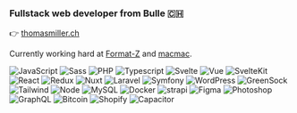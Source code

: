 ### Fullstack web developer from Bulle 🇨🇭

👉 [thomasmiller.ch](https://thomasmiller.ch)

Currently working hard at [Format-Z](https://www.format-z.ch/) and [macmac](https://macmac.ch/).

<!-- Badges here: https://github.com/Envoy-VC/awesome-badges -->
![JavaScript](https://img.shields.io/badge/JavaScript-323330?style=for-the-badge&logo=javascript&logoColor=F7DF1E)
![Sass](https://img.shields.io/badge/Sass-CC6699?style=for-the-badge&logo=sass&logoColor=white)
![PHP](https://img.shields.io/badge/PHP-777BB4?style=for-the-badge&logo=php&logoColor=white)
![Typescript](https://img.shields.io/badge/TypeScript-007ACC?style=for-the-badge&logo=typescript&logoColor=white)
![Svelte](https://img.shields.io/badge/Svelte-4A4A55?style=for-the-badge&logo=svelte&logoColor=FF3E00)
![Vue](https://img.shields.io/badge/Vue.js-35495E?style=for-the-badge&logo=vuedotjs&logoColor=4FC08D)
![SvelteKit](https://img.shields.io/badge/SvelteKit-FF3E00?style=for-the-badge&logo=Svelte&logoColor=white)
![React](https://img.shields.io/badge/React-20232A?style=for-the-badge&logo=react&logoColor=61DAFB)
![Redux](https://img.shields.io/badge/Redux-593D88?style=for-the-badge&logo=redux&logoColor=white)
![Nuxt](https://img.shields.io/badge/nuxt.js-00C58E?style=for-the-badge&logo=nuxtdotjs&logoColor=white)
![Laravel](https://img.shields.io/badge/Laravel-FF2D20?style=for-the-badge&logo=laravel&logoColor=white)
![Symfony](https://img.shields.io/badge/Symfony-000?logo=symfony&logoColor=fff&style=for-the-badge)
![WordPress](https://img.shields.io/badge/Wordpress-21759B?style=for-the-badge&logo=wordpress&logoColor=white)
![GreenSock](https://img.shields.io/badge/green%20sock-88CE02?style=for-the-badge&logo=greensock&logoColor=white)
![Tailwind](https://img.shields.io/badge/Tailwind_CSS-38B2AC?style=for-the-badge&logo=tailwind-css&logoColor=white)
![Node](https://img.shields.io/badge/Node.js-339933?style=for-the-badge&logo=nodedotjs&logoColor=white)
![MySQL](https://img.shields.io/badge/MySQL-005C84?style=for-the-badge&logo=mysql&logoColor=white)
![Docker](https://img.shields.io/badge/docker-%230db7ed.svg?style=for-the-badge&logo=docker&logoColor=white)
![strapi](https://img.shields.io/badge/strapi-2e7eea?style=for-the-badge&logo=strapi&logoColor=white)
![Figma](https://img.shields.io/badge/Figma-F24E1E?style=for-the-badge&logo=figma&logoColor=white)
![Photoshop](https://img.shields.io/badge/Adobe%20Photoshop-31A8FF?style=for-the-badge&logo=Adobe%20Photoshop&logoColor=black)
![GraphQL](https://img.shields.io/badge/GraphQl-E10098?style=for-the-badge&logo=graphql&logoColor=white)
![Bitcoin](https://img.shields.io/badge/Bitcoin-000000?style=for-the-badge&logo=bitcoin&logoColor=white)
![Shopify](https://img.shields.io/badge/shopify-8DB543?style=for-the-badge&logo=Shopify&logoColor=white)
![Capacitor](https://img.shields.io/badge/Capacitor-119EFF?style=for-the-badge&logo=Capacitor&logoColor=white)

<!-- ![stats](https://github-readme-stats.vercel.app/api?username=Meuss&theme=blue-green) -->

<!-- ![Vite](https://img.shields.io/badge/Vite-B73BFE?style=for-the-badge&logo=vite&logoColor=FFD62E) -->
<!-- ![firebase](https://img.shields.io/badge/firebase-ffca28?style=for-the-badge&logo=firebase&logoColor=black) -->
<!-- ![Postman](https://img.shields.io/badge/Postman-FF6C37?style=for-the-badge&logo=Postman&logoColor=white) -->
<!-- ![Flutter](https://img.shields.io/badge/Flutter-02569B?style=for-the-badge&logo=flutter&logoColor=white) -->
<!-- ![Webpack](https://img.shields.io/badge/Webpack-8DD6F9?style=for-the-badge&logo=Webpack&logoColor=white) -->
